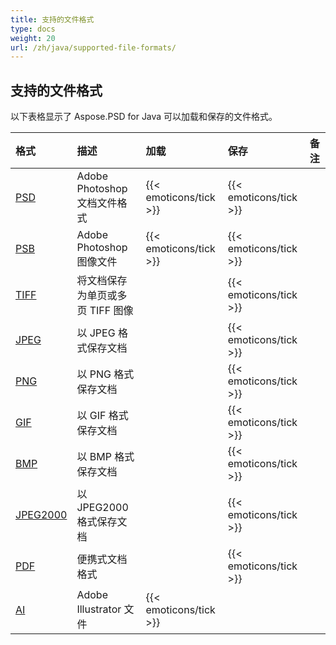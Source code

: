 ```yaml
---
title: 支持的文件格式
type: docs
weight: 20
url: /zh/java/supported-file-formats/
---
```


## **支持的文件格式**
以下表格显示了 Aspose.PSD for Java 可以加载和保存的文件格式。

|**格式**|**描述**|**加载**|**保存**|**备注**|
| :- | :- | :- | :- | :- |
|[PSD](https://wiki.fileformat.com/image/psd/)|Adobe Photoshop 文档文件格式|{{< emoticons/tick >}}|{{< emoticons/tick >}}| |
|[PSB](https://wiki.fileformat.com/image/psb/)|Adobe Photoshop 图像文件|{{< emoticons/tick >}}|{{< emoticons/tick >}}| |
|[TIFF](https://wiki.fileformat.com/image/tiff)|将文档保存为单页或多页 TIFF 图像| |{{< emoticons/tick >}}| |
|[JPEG](https://wiki.fileformat.com/image/jpeg/)|以 JPEG 格式保存文档| |{{< emoticons/tick >}}| |
|[PNG](https://wiki.fileformat.com/image/png/)|以 PNG 格式保存文档| |{{< emoticons/tick >}}| |
|[GIF](https://wiki.fileformat.com/image/gif/)|以 GIF 格式保存文档| |{{< emoticons/tick >}}| |
|[BMP](https://wiki.fileformat.com/image/bmp/)|以 BMP 格式保存文档| |{{< emoticons/tick >}}| |
|[JPEG2000](https://wiki.fileformat.com/image/jp2/)|以 JPEG2000 格式保存文档| |{{< emoticons/tick >}}| |
|[PDF](https://wiki.fileformat.com/view/pdf/)|便携式文档格式| |{{< emoticons/tick >}}| |
|[AI](/psd/zh/java/ai-adobe-illustrator-format/)|Adobe Illustrator 文件|{{< emoticons/tick >}}| | |
